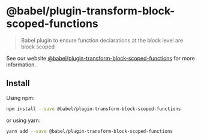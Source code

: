 # @babel/plugin-transform-block-scoped-functions

> Babel plugin to ensure function declarations at the block level are block scoped

See our website [@babel/plugin-transform-block-scoped-functions](https://new.babeljs.io/docs/en/next/babel-plugin-transform-block-scoped-functions.html) for more information.

## Install

Using npm:

```sh
npm install --save @babel/plugin-transform-block-scoped-functions
```

or using yarn:

```sh
yarn add --save @babel/plugin-transform-block-scoped-functions
```
